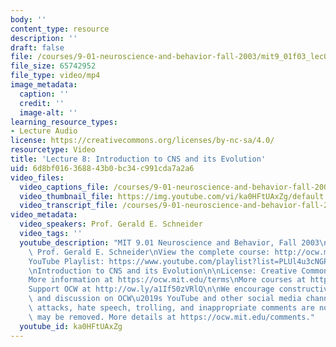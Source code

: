 ```yaml
---
body: ''
content_type: resource
description: ''
draft: false
file: /courses/9-01-neuroscience-and-behavior-fall-2003/mit9_01f03_lec08_360p_16_9.mp4
file_size: 65742952
file_type: video/mp4
image_metadata:
  caption: ''
  credit: ''
  image-alt: ''
learning_resource_types:
- Lecture Audio
license: https://creativecommons.org/licenses/by-nc-sa/4.0/
resourcetype: Video
title: 'Lecture 8: Introduction to CNS and its Evolution'
uid: 6d8bf016-3688-43b0-bc34-c991cda7a2a6
video_files:
  video_captions_file: /courses/9-01-neuroscience-and-behavior-fall-2003/1vr2iwTNuaxPfamS86R8TQlRnVG3KNcTE_transcript.webvtt
  video_thumbnail_file: https://img.youtube.com/vi/ka0HFtUAxZg/default.jpg
  video_transcript_file: /courses/9-01-neuroscience-and-behavior-fall-2003/1vr2iwTNuaxPfamS86R8TQlRnVG3KNcTE_transcript.pdf
video_metadata:
  video_speakers: Prof. Gerald E. Schneider
  video_tags: ''
  youtube_description: "MIT 9.01 Neuroscience and Behavior, Fall 2003\nInstructor:\
    \ Prof. Gerald E. Schneider\nView the complete course: http://ocw.mit.edu/courses/brain-and-cognitive-sciences/9-01-neuroscience-and-behavior-fall-2003\n\
    YouTube Playlist: https://www.youtube.com/playlist?list=PLUl4u3cNGP63U7FmbKD9KClb-94dyPJim\n\
    \nIntroduction to CNS and its Evolution\n\nLicense: Creative Commons BY-NC-SA\n\
    More information at https://ocw.mit.edu/terms\nMore courses at https://ocw.mit.edu\n\
    Support OCW at http://ow.ly/a1If50zVRlQ\n\nWe encourage constructive comments\
    \ and discussion on OCW\u2019s YouTube and other social media channels. Personal\
    \ attacks, hate speech, trolling, and inappropriate comments are not allowed and\
    \ may be removed. More details at https://ocw.mit.edu/comments."
  youtube_id: ka0HFtUAxZg
---
```

